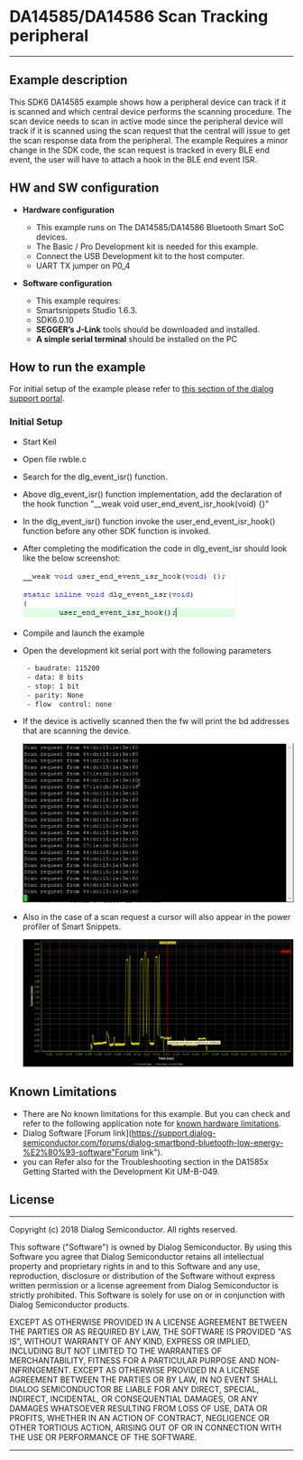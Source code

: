 # DA14585/DA14586 Scan Tracking peripheral

---


## Example description

This SDK6 DA14585 example shows how a peripheral device can track if it is scanned and which central device 
performs the scanning procedure.
The scan device needs to scan in active mode since the peripheral device will track if it is scanned using
the scan request that the central will issue to get the scan response data from the peripheral.
The example Requires a minor change in the SDK code, the scan request is tracked in every BLE end event,
the user will have to attach a hook in the BLE end event ISR.
	
## HW and SW configuration


* **Hardware configuration**

	- This example runs on The DA14585/DA14586 Bluetooth Smart SoC devices.
	- The Basic / Pro Development kit is needed for this example.
	- Connect the USB Development kit to the host computer.
	- UART TX jumper on P0_4

* **Software configuration**

	- This example requires:
    * Smartsnippets Studio 1.6.3.
    * SDK6.0.10
	- **SEGGER’s J-Link** tools should be downloaded and installed.
	- **A simple serial terminal** should be installed on the PC


## How to run the example

For initial setup of the example please refer to [this section of the dialog support portal](https://support.dialog-semiconductor.com/resource/da1458x-example-setup).

### Initial Setup

 - Start Keil
 - Open file rwble.c
 - Search for the dlg_event_isr() function.
 - Above dlg_event_isr() function implementation, add the declaration of the hook function "__weak void user_end_event_isr_hook(void) {}"
 - In the dlg_event_isr() function invoke the user_end_event_isr_hook() function before any other SDK function is invoked.
 - After completing the modification the code in dlg_event_isr should look like the below screenshot:
 
	![dlg_event_isr](assets/dlg_event_isr.png)
 - Compile and launch the example
 - Open the development kit serial port with the following parameters

		- baudrate: 115200
		- data: 8 bits
		- stop: 1 bit
		- parity: None
		- flow  control: none
 - If the device is activelly scanned then the fw will print the bd addresses that are scanning the device.
 
	![scan_requests_print](assets/scan_requests_print.png)
 - Also in the case of a scan request a cursor will also appear in the power profiler of Smart Snippets.

	![scan_request_cursor](assets/scan_request_cursor.png)


## Known Limitations


- There are No known limitations for this example. But you can check and refer to the following application note for
[known hardware limitations](https://support.dialog-semiconductor.com/system/files/resources/DA1458x-KnownLimitations_2018_02_06.pdf "known hardware limitations").
- Dialog Software [Forum link](https://support.dialog-semiconductor.com/forums/dialog-smartbond-bluetooth-low-energy-%E2%80%93-software"Forum link").
- you can Refer also for the Troubleshooting section in the DA1585x Getting Started with the Development Kit UM-B-049.


## License


**************************************************************************************

 Copyright (c) 2018 Dialog Semiconductor. All rights reserved.

 This software ("Software") is owned by Dialog Semiconductor. By using this Software
 you agree that Dialog Semiconductor retains all intellectual property and proprietary
 rights in and to this Software and any use, reproduction, disclosure or distribution
 of the Software without express written permission or a license agreement from Dialog
 Semiconductor is strictly prohibited. This Software is solely for use on or in
 conjunction with Dialog Semiconductor products.

 EXCEPT AS OTHERWISE PROVIDED IN A LICENSE AGREEMENT BETWEEN THE PARTIES OR AS
 REQUIRED BY LAW, THE SOFTWARE IS PROVIDED "AS IS", WITHOUT WARRANTY OF ANY KIND,
 EXPRESS OR IMPLIED, INCLUDING BUT NOT LIMITED TO THE WARRANTIES OF MERCHANTABILITY,
 FITNESS FOR A PARTICULAR PURPOSE AND NON-INFRINGEMENT. EXCEPT AS OTHERWISE PROVIDED
 IN A LICENSE AGREEMENT BETWEEN THE PARTIES OR BY LAW, IN NO EVENT SHALL DIALOG
 SEMICONDUCTOR BE LIABLE FOR ANY DIRECT, SPECIAL, INDIRECT, INCIDENTAL, OR
 CONSEQUENTIAL DAMAGES, OR ANY DAMAGES WHATSOEVER RESULTING FROM LOSS OF USE, DATA OR
 PROFITS, WHETHER IN AN ACTION OF CONTRACT, NEGLIGENCE OR OTHER TORTIOUS ACTION,
 ARISING OUT OF OR IN CONNECTION WITH THE USE OR PERFORMANCE OF THE SOFTWARE.

**************************************************************************************
